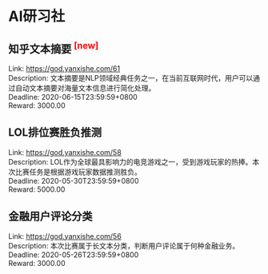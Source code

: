 # AI研习社



## 知乎文本摘要 <sup style="color:red">[new]<sup>  

Link: https://god.yanxishe.com/61  
Description: 文本摘要是NLP领域经典任务之一，在当前互联网时代，用户可以通过自动文本摘要对海量文本信息进行简化处理。  
Deadline: 2020-06-15T23:59:59+0800  
Reward: 3000.00  


## LOL排位赛胜负推测

Link: https://god.yanxishe.com/58  
Description: LOL作为全球最具影响力的电竞游戏之一，受到游戏玩家的热捧。本次比赛任务是根据游戏玩家数据推测胜负。  
Deadline: 2020-05-30T23:59:59+0800  
Reward: 5000.00  


## 金融用户评论分类

Link: https://god.yanxishe.com/56  
Description: 本次比赛属于长文本分类，判断用户评论属于何种金融业务。  
Deadline: 2020-05-26T23:59:59+0800  
Reward: 3000.00  

